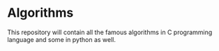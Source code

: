 # Algorithms
This repository will contain all the famous algorithms in C programming language and some in python as well.
